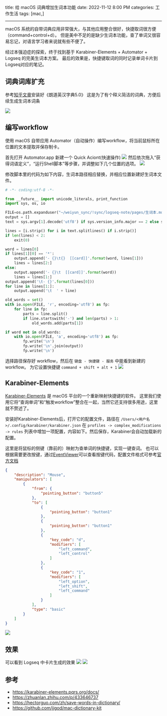 title: 给 macOS 词典增加生词本功能
date: 2022-11-12 8:00 PM
categories: 工作生活
tags: [mac,]

----

macOS 系统的自带词典应用非常强大，与其他应用整合很好，快捷取词很方便（command+control+d）。
但是美中不足的是缺少生词本功能，查了单词又很容易忘记，对语言学习者来说就有些不便了。

经过本强迫症的探索，终于找到基于 Karabiner-Elements + Automator + Logseq 的完美生词本方案。
最后的效果是，快捷键取词的同时记录单词卡片到Logseq对应的笔记。
<!--more-->

## 词典词库扩充
参考[知乎文章](https://zhuanlan.zhihu.com/p/433646737)安装好《朗道英汉字典5.0》
这是为了有个释义简洁的词典，方便后续生成生词本词条

![](http://image.runjf.com/mweb/2022-11-02-16673997943438.jpg)
## 编写workflow
使用 macOS 自带应用 Automator（自动操作）编写workflow，将当前鼠标所在位置的文本提取并保存制卡。

首先打开 Automator.app 新建一个 Quick Aciont(快速操作)
![](http://image.runjf.com/mweb/2022-11-02-16673999123628.jpg)
然后依次拖入“获得词语定义”，“运行Shell脚本”等步骤，并调整如下几个位置的选项。
![](http://image.runjf.com/mweb/2022-11-02-16674004811769.jpg)

修改脚本里的代码为如下内容，生词本路径相应替换，并相应位置新建好生词本文件。
```Python
# -*- coding:utf-8 -*-

from __future__ import unicode_literals, print_function
import sys, os, io

FILE=os.path.expanduser("~/weiyun_sync/!sync/logseq-note/pages/生词本.md")
output = []
text = sys.argv[1].decode('utf8') if sys.version_info.major == 2 else sys.argv[1]

lines = [i.strip() for i in text.splitlines() if i.strip()]
if len(lines) < 2:
    exit(0)

word = lines[0]
if lines[1][0] == '*':
    output.append('- {}\t{}  [[card]]'.format(word, lines[1]))
    lines = lines[2:]
else:
    output.append('- {}\t  [[card]]'.format(word))
    lines = lines[1:]
output.append('\t- {}'.format(lines[0]))
for line in lines[1:]:
    output.append('\t  ' + line)

old_words = set()
with io.open(FILE, 'r', encoding='utf8') as fp:
    for line in fp:
        parts = line.split()
        if line.startswith('-') and len(parts) > 1:
            old_words.add(parts[1])

if word not in old_words:
    with io.open(FILE, 'a', encoding='utf8') as fp:
        fp.write('\n')
        fp.write('\n'.join(output))
        fp.write('\n')

```

选择路径保存好 workflow，然后在 `键盘 - 快捷键 - 服务` 中能看到新建的workflow。
为它设置快捷键 `command + shift + alt + 1`
![](http://image.runjf.com/mweb/2022-11-02-16674009451584.jpg)


## Karabiner-Elements
[Karabiner-Elements](https://karabiner-elements.pqrs.org/) 是 macOS 平台的一个重新映射快捷键的软件。
这里我们使用它将“查询单词”和“触发workflow”整合在一起，当然它还支持很多用途，这里就不赘述了。

安装好Karabiner-Elements后，打开它的配置文件，路径在 `/Users/<用户名>/.config/karabiner/karabiner.json`
在 `profiles -> complex_modifications -> rules` 列表中增加一项配置，内容如下。然后保存，Karabiner会自动加载新的配置。

这里是将鼠标的侧键（靠前的）映射为查单词的快捷键，实现一键查词。
也可以根据需要更改按键，通过[EventViewer](https://karabiner-elements.pqrs.org/docs/manual/operation/eventviewer/)可以查看按键代码，配置文件格式可参考[官方文档](https://karabiner-elements.pqrs.org/docs/json/complex-modifications-manipulator-definition/to/)

```json
{
    "description": "Mouse",
    "manipulators": [
        {
            "from": {
                "pointing_button": "button5"
            },
            "to": [
                {
                    "pointing_button": "button1"
                },
                {
                    "pointing_button": "button1"
                },
                {
                    "key_code": "d",
                    "modifiers": [
                        "left_command",
                        "left_control"
                    ]
                },
                {
                    "key_code": "1",
                    "modifiers": [
                        "left_option",
                        "left_shift",
                        "left_command"
                    ]
                }
            ],
            "type": "basic"
        }
    ]
}
```

![](http://image.runjf.com/mweb/2022-11-02-16674017788245.jpg)

## 效果

可以看到 Logseq 中卡片生成的效果
![](http://image.runjf.com/mweb/2022-11-02-16674007610777.jpg)
![](http://image.runjf.com/mweb/2022-11-02-16674023982597.jpg)

## 参考
- https://karabiner-elements.pqrs.org/docs/
- https://zhuanlan.zhihu.com/p/433646737
- https://hectorguo.com/zh/save-words-in-dictionary/
- https://github.com/jjgod/mac-dictionary-kit



